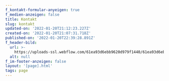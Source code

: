 ```yaml
---
f_kontakt-formular-anyeigen: true
f_medien-anzeigen: false
title: Kontakt
slug: kontakt
updated-on: '2022-01-20T21:12:23.227Z'
created-on: '2022-01-20T21:07:31.718Z'
published-on: '2022-01-20T22:39:28.891Z'
f_header-bild:
  url: >-
    https://uploads-ssl.webflow.com/61ea93d6ebb9620d979f1440/61ea93d6ebb96205469f1484_IMG_1609.jpeg
  alt: null
f_im-footer-anzeigen: false
layout: '[page].html'
tags: page
---
```



